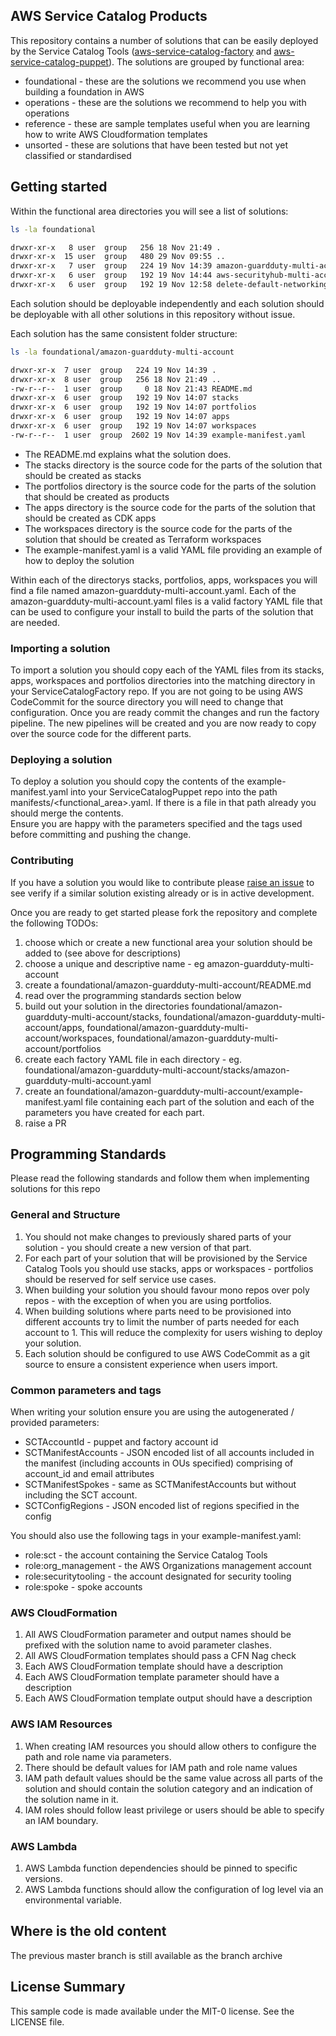 ## AWS Service Catalog Products

This repository contains a number of solutions that can be easily deployed by the Service Catalog Tools 
([aws-service-catalog-factory](https://github.com/awslabs/aws-service-catalog-factory) and
[aws-service-catalog-puppet](https://github.com/awslabs/aws-service-catalog-puppet)).  The solutions are grouped by 
functional area:

- foundational - these are the solutions we recommend you use when building a foundation in AWS
- operations - these are the solutions we recommend to help you with operations
- reference - these are sample templates useful when you are learning how to write AWS Cloudformation templates
- unsorted - these are solutions that have been tested but not yet classified or standardised

## Getting started

Within the functional area directories you will see a list of solutions:

```bash
ls -la foundational

drwxr-xr-x   8 user  group   256 18 Nov 21:49 .
drwxr-xr-x  15 user  group   480 29 Nov 09:55 ..
drwxr-xr-x   7 user  group   224 19 Nov 14:39 amazon-guardduty-multi-account
drwxr-xr-x   6 user  group   192 19 Nov 14:44 aws-securityhub-multi-account
drwxr-xr-x   6 user  group   192 19 Nov 12:58 delete-default-networking
```

Each solution should be deployable independently and each solution should be deployable with all other solutions in this
repository without issue.  

Each solution has the same consistent folder structure:

```bash
ls -la foundational/amazon-guardduty-multi-account

drwxr-xr-x  7 user  group   224 19 Nov 14:39 .
drwxr-xr-x  8 user  group   256 18 Nov 21:49 ..
-rw-r--r--  1 user  group     0 18 Nov 21:43 README.md
drwxr-xr-x  6 user  group   192 19 Nov 14:07 stacks
drwxr-xr-x  6 user  group   192 19 Nov 14:07 portfolios
drwxr-xr-x  6 user  group   192 19 Nov 14:07 apps
drwxr-xr-x  6 user  group   192 19 Nov 14:07 workspaces
-rw-r--r--  1 user  group  2602 19 Nov 14:39 example-manifest.yaml
```

- The README.md explains what the solution does.
- The stacks directory is the source code for the parts of the solution that should be created as stacks
- The portfolios directory is the source code for the parts of the solution that should be created as products
- The apps directory is the source code for the parts of the solution that should be created as CDK apps
- The workspaces directory is the source code for the parts of the solution that should be created as Terraform workspaces
- The example-manifest.yaml is a valid YAML file providing an example of how to deploy the solution

Within each of the directorys stacks, portfolios, apps, workspaces you will find a file named 
amazon-guardduty-multi-account.yaml.  Each of the amazon-guardduty-multi-account.yaml files is a valid factory YAML file
that can be used to configure your install to build the parts of the solution that are needed.

### Importing a solution

To import a solution you should copy each of the YAML files from its stacks, apps, workspaces and portfolios directories 
into the matching directory in your ServiceCatalogFactory repo.  If you are not going to be using AWS CodeCommit for the
source directory you will need to change that configuration.  Once you are ready commit the changes and run the factory
pipeline.  The new pipelines will be created and you are now ready to copy over the source code for the different parts.

### Deploying a solution

To deploy a solution you should copy the contents of the example-manifest.yaml into your ServiceCatalogPuppet repo into 
the path manifests/<functional_area>.yaml.  If there is a file in that path already you should merge the contents.  
Ensure you are happy with the parameters specified and the tags used before committing and pushing the change. 

### Contributing

If you have a solution you would like to contribute please 
[raise an issue](https://github.com/awslabs/aws-service-catalog-products/issues/new) to see verify if a similar solution
existing already or is in active development.  

Once you are ready to get started please fork the repository and complete the following TODOs:

1. choose which or create a new functional area your solution should be added to (see above for descriptions)
2. choose a unique and descriptive name - eg amazon-guardduty-multi-account
3. create a foundational/amazon-guardduty-multi-account/README.md
4. read over the programming standards section below
5. build out your solution in the directories foundational/amazon-guardduty-multi-account/stacks, foundational/amazon-guardduty-multi-account/apps, foundational/amazon-guardduty-multi-account/workspaces, foundational/amazon-guardduty-multi-account/portfolios
6. create each factory YAML file in each directory - eg. foundational/amazon-guardduty-multi-account/stacks/amazon-guardduty-multi-account.yaml 
7. create an foundational/amazon-guardduty-multi-account/example-manifest.yaml file containing each part of the solution and each of the parameters you have created for each part. 
8. raise a PR


## Programming Standards
Please read the following standards and follow them when implementing solutions for this repo

### General and Structure
1. You should not make changes to previously shared parts of your solution - you should create a new version of that part.
2. For each part of your solution that will be provisioned by the Service Catalog Tools you should use stacks, apps or workspaces - portfolios should be reserved for self service use cases.
3. When building your solution you should favour mono repos over poly repos - with the exception of when you are using portfolios.
4. When building solutions where parts need to be provisioned into different accounts try to limit the number of parts needed for each account to 1. This will reduce the complexity for users wishing to deploy your solution.
5. Each solution should be configured to use AWS CodeCommit as a git source to ensure a consistent experience when users import.

### Common parameters and tags
When writing your solution ensure you are using the autogenerated / provided parameters:

- SCTAccountId - puppet and factory account id
- SCTManifestAccounts - JSON encoded list of all accounts included in the manifest (including accounts in OUs specified) comprising of account_id and email attributes
- SCTManifestSpokes - same as SCTManifestAccounts but without including the SCT account. 
- SCTConfigRegions - JSON encoded list of regions specified in the config

You should also use the following tags in your example-manifest.yaml:

- role:sct - the account containing the Service Catalog Tools
- role:org_management - the AWS Organizations management account
- role:securitytooling - the account designated for security tooling 
- role:spoke - spoke accounts  

### AWS CloudFormation
1. All AWS CloudFormation parameter and output names should be prefixed with the solution name to avoid parameter clashes.
2. All AWS CloudFormation templates should pass a CFN Nag check
3. Each AWS CloudFormation template should have a description
4. Each AWS CloudFormation template parameter should have a description
5. Each AWS CloudFormation template output should have a description

### AWS IAM Resources
1. When creating IAM resources you should allow others to configure the path and role name via parameters.  
2. There should be default values for IAM path and role name values
3. IAM path default values should be the same value across all parts of the solution and should contain the solution category and an indication of the solution name in it.
4. IAM roles should follow least privilege or users should be able to specify an IAM boundary. 

### AWS Lambda
1. AWS Lambda function dependencies should be pinned to specific versions.
2. AWS Lambda functions should allow the configuration of log level via an environmental variable.

## Where is the old content
The previous master branch is still available as the branch archive

## License Summary

This sample code is made available under the MIT-0 license. See the LICENSE file.


